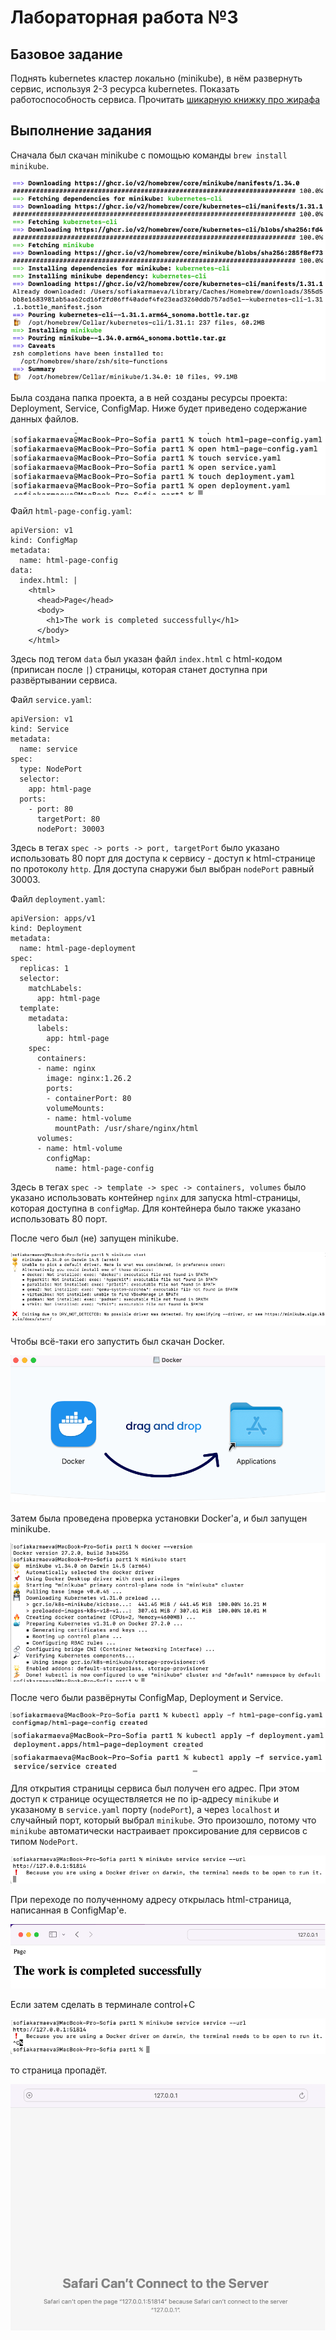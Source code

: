 # Лабораторная работа №3

## Базовое задание

Поднять kubernetes кластер локально (minikube), в нём развернуть сервис, используя 2-3 ресурса kubernetes. Показать работоспособность сервиса.
Прочитать [шикарную книжку про жирафа](https://drive.google.com/file/d/1Sm3EslfGtSaKZCZwnZ_8BZGmFiPC13Qp/view?usp=sharing)

## Выполнение задания

Сначала был скачан minikube с помощью команды `brew install minikube`.

![](screenshots/img1.png)

Была создана папка проекта, а в ней созданы ресурсы проекта: Deployment, Service, ConfigMap. Ниже будет приведено содержание данных файлов.

![](screenshots/img2.png)

Файл `html-page-config.yaml`:

```
apiVersion: v1
kind: ConfigMap
metadata: 
  name: html-page-config
data:
  index.html: |
    <html>
      <head>Page</head>
      <body>
        <h1>The work is completed successfully</h1>
      </body>
    </html>
```

Здесь под тегом `data` был указан файл `index.html` с html-кодом (приписан после `|`) страницы, которая станет доступна при развёртывании сервиса. 

Файл `service.yaml`:

```
apiVersion: v1
kind: Service
metadata: 
  name: service
spec:
  type: NodePort
  selector:
    app: html-page
  ports:
    - port: 80
      targetPort: 80
      nodePort: 30003
```

Здесь в тегах `spec -> ports -> port, targetPort` было указано использовать 80 порт для доступа к сервису - доступ к html-странице по протоколу `http`. Для доступа снаружи был выбран `nodePort` равный 30003.

Файл `deployment.yaml`:

```
apiVersion: apps/v1
kind: Deployment
metadata: 
  name: html-page-deployment
spec:
  replicas: 1
  selector: 
    matchLabels:
      app: html-page
  template: 
    metadata:
      labels:
        app: html-page
    spec: 
      containers:
      - name: nginx
        image: nginx:1.26.2
        ports:
        - containerPort: 80
        volumeMounts: 
        - name: html-volume
          mountPath: /usr/share/nginx/html
      volumes:
      - name: html-volume
        configMap: 
          name: html-page-config
```

Здесь в тегах `spec -> template -> spec -> containers, volumes` было указано использовать контейнер `nginx` для запуска html-страницы, которая доступна в `configMap`. Для контейнера было также указано использовать 80 порт. 

После чего был (не) запущен minikube.

![](screenshots/img3.png)

Чтобы всё-таки его запустить был скачан Docker.

![](screenshots/img4.png)

Затем была проведена проверка установки Docker'а, и был запущен minikube.

![](screenshots/img5.png)

После чего были развёрнуты ConfigMap, Deployment и Service. 

![](screenshots/img6.png)
![](screenshots/img7.png)
![](screenshots/img8.png)

Для открытия страницы сервиса был получен его адрес. При этом доступ к странице осуществляется не по ip-адресу `minikube` и указаному в `service.yaml` порту (`nodePort`), а через `localhost` и случайный порт, который выбрал `minikube`. Это произошло, потому что `minikube` автоматически настраивает проксирование для сервисов с типом `NodePort`.

![](screenshots/img9.png)

При переходе по полученному адресу открылась html-страница, написанная в ConfigMap'е. 

![](screenshots/img10.png)

Если затем сделать в терминале control+C

![](screenshots/img11.png)

то страница пропадёт.

![](screenshots/img12.png)
